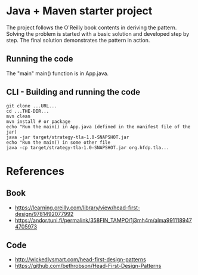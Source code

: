 # Java + Maven starter project

The project follows the O'Reilly book contents in deriving the pattern.
Solving the problem is started with a basic solution and developed step by step.
The final solution demonstrates the pattern in action.

## Running the code

The "main" main() function is in App.java.

## CLI - Building and running the code

````
git clone ...URL...
cd ...THE-DIR...
mvn clean
mvn install # or package
echo "Run the main() in App.java (defined in the manifest file of the jar)
java -jar target/strategy-tla-1.0-SNAPSHOT.jar
echo "Run the main() in some other file
java -cp target/strategy-tla-1.0-SNAPSHOT.jar org.hfdp.tla...
````

# References
## Book
* https://learning.oreilly.com/library/view/head-first-design/9781492077992
* https://andor.tuni.fi/permalink/358FIN_TAMPO/1j3mh4m/alma9911189474705973 

## Code
* http://wickedlysmart.com/head-first-design-patterns
* https://github.com/bethrobson/Head-First-Design-Patterns

